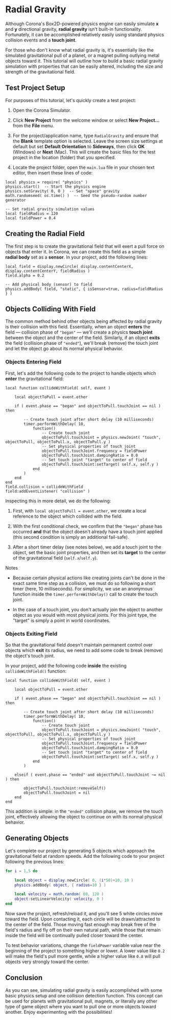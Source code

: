 
# Radial Gravity

Although Corona's Box2D-powered physics engine can easily simulate __x__ and __y__ directional gravity, __radial&nbsp;gravity__ isn't <nobr>built-in</nobr> functionality. Fortunately, it can be accomplished relatively easily using standard physics collision events and a __touch&nbsp;joint__.

For those who don't know what radial gravity is, it's essentially like the simulated gravitational pull of a planet, or a magnet pulling outlying metal objects toward it. This tutorial will outline how to build a basic radial gravity simulation with properties that can be easily altered, including the size and strength of the gravitational field.


## Test Project Setup

For purposes of this tutorial, let's quickly create a test project:

1. Open the Corona Simulator.

2. Click __New&nbsp;Project__ from the welcome window or select <nobr>__New Project...__</nobr> from the __File__ menu.

3. For the project/application name, type `RadialGravity` and ensure that the __Blank__ template option is selected. Leave the screen size settings at default but set __Default&nbsp;Orientation__ to __Sideways__, then click __OK__ (Windows) or __Next__ (Mac). This will create the basic files for the test project in the location (folder) that you specified.

4. Locate the project folder, open the `main.lua` file in your chosen text editor, then insert these lines of code:

<div class="code-indent">

``````{ brush="lua" gutter="false" first-line="1" }
local physics = require( "physics" )
physics.start()  -- Start the physics engine
physics.setGravity( 0, 0 )  -- Set "space" gravity
math.randomseed( os.time() )  -- Seed the pseudo-random number generator

-- Set radial gravity simulation values
local fieldRadius = 120
local fieldPower = 0.4
``````


## Creating the Radial Field

The first step is to create the gravitational field that will exert a pull force on objects that enter it. In Corona, we can create this field as a simple __radial&nbsp;body__ set as a __sensor__. In your project, add the following lines:

``````{ brush="lua" gutter="false" first-line="1" }
local field = display.newCircle( display.contentCenterX, display.contentCenterY, fieldRadius )
field.alpha = 0.2

-- Add physical body (sensor) to field
physics.addBody( field, "static", { isSensor=true, radius=fieldRadius } )
``````


## Objects Colliding With Field

The common method behind other objects being affected by radial gravity is their collision with this field. Essentially, when an object __enters__ the field&nbsp;&mdash; collision phase of `"began"`&nbsp;&mdash; we'll create a physics __touch&nbsp;joint__ between the object and the center of the field. Similarly, if an object __exits__ the field <nobr>(collision phase of `"ended"`)</nobr>, we'll break (remove) the touch joint and let the object go about its normal physical behavior.

### Objects Entering Field

First, let's add the following code to the project to handle objects which __enter__ the gravitational field:

``````{ brush="lua" gutter="false" first-line="1" highlight="[3,5,8,9,10,11,12,13,14,15,16,17,18]" }
local function collideWithField( self, event )

	local objectToPull = event.other

	if ( event.phase == "began" and objectToPull.touchJoint == nil ) then

		-- Create touch joint after short delay (10 milliseconds)
		timer.performWithDelay( 10,
			function()
				-- Create touch joint
				objectToPull.touchJoint = physics.newJoint( "touch", objectToPull, objectToPull.x, objectToPull.y )
				-- Set physical properties of touch joint
				objectToPull.touchJoint.frequency = fieldPower
				objectToPull.touchJoint.dampingRatio = 0.0
				-- Set touch joint "target" to center of field
				objectToPull.touchJoint:setTarget( self.x, self.y )
			end
		)
	end
end
field.collision = collideWithField
field:addEventListener( "collision" )
``````

Inspecting this in more detail, we do the following:

1. First, with <nobr>`local objectToPull = event.other`</nobr>, we create a local reference to the object which collided with the field.

2. With the first conditional check, we confirm that the `"began"` phase has occurred __and__ that the object doesn't already have a touch joint applied (this&nbsp;second condition is simply an <nobr>additional fail-safe)</nobr>.

3. After a short timer delay (see&nbsp;notes&nbsp;below), we add a touch joint to the object, set the basic joint properties, and then set its __target__ to the center of the gravitational field <nobr>(`self.x`/`self.y`)</nobr>.

<div class="guide-notebox">
<div class="notebox-title">Notes</div>

* Because certain physical actions like creating joints can't be done in the exact same time step as a collision, we must do so following a short timer <nobr>(here, 10 milliseconds)</nobr>. For simplicity, we use an anonymous function inside the `timer.performWithDelay()` call to create the touch joint.

* In the case of a touch joint, you don't actually join the object to another object as you would with most physical joints. For this joint type, the "target" is simply a point in world coordinates.

</div>

### Objects Exiting Field

So that the gravitational field doesn't maintain permanent control over objects which __exit__ its radius, we need to add some code to break (remove) the object's touch joint.

In your project, add the following code __inside__ the existing `collideWithField()` function:

``````{ brush="lua" gutter="false" first-line="1" highlight="[20,21,22,23]" }
local function collideWithField( self, event )

	local objectToPull = event.other

	if ( event.phase == "began" and objectToPull.touchJoint == nil ) then

		-- Create touch joint after short delay (10 milliseconds)
		timer.performWithDelay( 10,
			function()
				-- Create touch joint
				objectToPull.touchJoint = physics.newJoint( "touch", objectToPull, objectToPull.x, objectToPull.y )
				-- Set physical properties of touch joint
				objectToPull.touchJoint.frequency = fieldPower
				objectToPull.touchJoint.dampingRatio = 0.0
				-- Set touch joint "target" to center of field
				objectToPull.touchJoint:setTarget( self.x, self.y )
			end
		)

	elseif ( event.phase == "ended" and objectToPull.touchJoint ~= nil ) then

		objectToPull.touchJoint:removeSelf()
		objectToPull.touchJoint = nil
	end
end
``````

This addition is simple: in the `"ended"` collision phase, we remove the touch joint, effectively allowing the object to continue on with its normal physical behavior.


## Generating Objects

Let's complete our project by generating 5 objects which approach the gravitational field at random speeds. Add the following code to your project following the previous lines:

``````lua
for i = 1,5 do

	local object = display.newCircle( 0, (i*50)+10, 10 )
	physics.addBody( object, { radius=10 } )

	local velocity = math.random( 80, 120 )
	object:setLinearVelocity( velocity, 0 )
end
``````

Now save the project, refresh/reload it, and you'll see 5 white circles move toward the field. Upon contacting it, each circle will be drawn/attracted to the center of the field. Those moving fast enough may break free of the field's radius and fly off on their own natural path, while those that remain inside the field will be continually pulled closer toward the center.

To test behavior variations, change the `fieldPower` variable value near the beginning of the project to something higher or lower. A lower value like `0.2` will make the field's pull more gentle, while a higher value like `0.8` will pull objects very strongly toward the center.


## Conclusion

As you can see, simulating radial gravity is easily accomplished with some basic physics setup and one collision detection function. This concept can be used for planets with gravitational pull, magnets, or literally any other type of game object where you want to pull one or more objects toward another. Enjoy experimenting with the possibilities!
